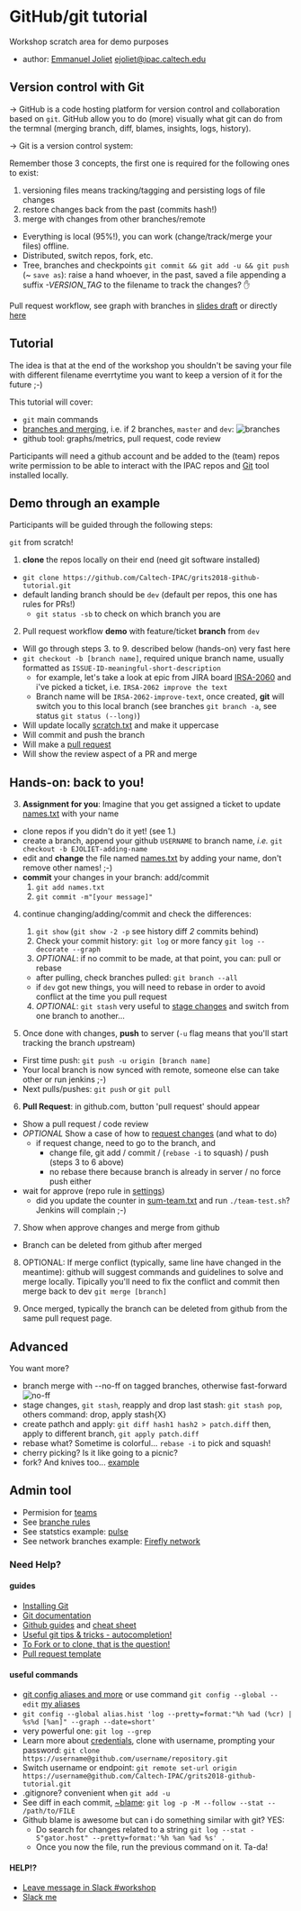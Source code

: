 # GitHub/git tutorial
Workshop scratch area for demo purposes

* author: [Emmanuel Joliet](https://caltech-ipac.slack.com/team/ejoliet) ejoliet@ipac.caltech.edu

## Version control with Git

-> GitHub is a code hosting platform for version control and collaboration based on `git`. GitHub allow you to do (more) visually what git can do from the termnal (merging branch, diff, blames, insights, logs, history).

-> Git is a version control system:

Remember those 3 concepts, the first one is required for the following ones to exist: 
1. versioning files means tracking/tagging and persisting logs of file changes
2. restore changes back from the past (commits hash!)
3. merge with changes from other branches/remote

* Everything is local (95%!), you can work (change/track/merge your files) offline.
* Distributed, switch repos, fork, etc.
* Tree, branches and checkpoints `git commit && git add -u && git push` (~ `save as`): 
raise a hand whoever, in the past, saved a file appending a suffix *-VERSION_TAG* to the filename to track the changes? :raised_hand:

Pull request workflow, see graph with branches in [slides draft](https://caltech.app.box.com/file/317213612902) or directly [here](https://guides.github.com/introduction/flow/)

## Tutorial
The idea is that at the end of the workshop you shouldn't be saving your file with different filename everrtytime you want to keep a version of it for the future ;-)

This tutorial will cover:

* `git` main commands
* [branches and merging](https://www.atlassian.com/git/tutorials/using-branches), i.e. if 2 branches, `master` and `dev`:
![branches](https://cdn-images-1.medium.com/max/1800/1*tnvRls6Dg7vFt0zGdtfu_w.png)
* github tool: graphs/metrics, pull request, code review

Participants will need a github account and be added to the (team) repos write permission to be able to interact with the IPAC repos and [Git](https://git-scm.com/) tool installed locally.

## Demo through an example

Participants will be guided through the following steps:

`git` from scratch!

1. **clone** the repos locally on their end (need git software installed)
  * `git clone https://github.com/Caltech-IPAC/grits2018-github-tutorial.git` 
  * default landing branch should be `dev` (default per repos, this one has rules for PRs!)
    * `git status -sb` to check on which branch you are

2. Pull request workflow **demo** with feature/ticket **branch** from `dev` 
  * Will go through steps 3. to 9. described below (hands-on) very fast here
  * `git checkout -b [branch name]`, required unique branch name, usually formatted as `ISSUE-ID-meaningful-short-description`
    * for example, let's take a look at epic from JIRA board [IRSA-2060](https://jira.ipac.caltech.edu/browse/IRSA-2060) and i've picked a ticket, i.e. `IRSA-2062 improve the text`
    * Branch name will be `IRSA-2062-improve-text`, once created, **git** will switch you to this local branch (see branches `git branch -a`, see status `git status (--long)`)
   * Will update locally [scratch.txt](scratch.txt) and make it uppercase
   * Will commit and push the branch
   * Will make a [pull request](https://github.com/Caltech-IPAC/grits2018-tutorial/compare)
   * Will show the review aspect of a PR and merge
    
## Hands-on: back to you!

3. **Assignment for you**: Imagine that you get assigned a ticket to update [names.txt](names.txt) with your name 
  * clone repos if you didn't do it yet! (see 1.)
  * create a branch, append your github `USERNAME` to branch name, *i.e.* `git checkout -b EJOLIET-adding-name`
  * edit and **change** the file named [names.txt](names.txt) by adding your name, don't remove other names! ;-)
  * **commit** your changes in your branch: add/commit
    1. `git add names.txt`
    2. `git commit -m"[your message]"`
4. continue changing/adding/commit and check the differences:
    1. `git show` (`git show -2 -p` see history diff *2* commits behind)
    2. Check your commit history: `git log` or more fancy `git log --decorate --graph`
    3. *OPTIONAL*: if no commit to be made, at that point, you can: pull or rebase
     * after pulling, check branches pulled: `git branch --all`
     * if `dev` got new things, you will need to rebase in order to avoid conflict at the time you pull request
    4. *OPTIONAL*: `git stash` very useful to [stage changes](https://git-scm.com/docs/git-stash) and switch from one branch to another...
     
5. Once done with changes, **push** to server (`-u` flag means that you'll start tracking the branch *u*pstream)
  * First time push: `git push -u origin [branch name]`
  * Your local branch is now synced with remote, someone else can take other or run jenkins ;-)
  * Next pulls/pushes: `git push` or `git pull`

6. **Pull Request**: in github.com, button 'pull request' should appear
  * Show a pull request / code review
  * *OPTIONAL* Show a case of how to [request changes](https://help.github.com/articles/about-pull-request-reviews/)  (and what to do)
    * if request change, need to go to the branch, and
        * change file, git add / commit / (`rebase -i` to squash) / push (steps 3 to 6 above)
        * no rebase there because branch is already in server / no force push either
  * wait for approve (repo rule in [settings](https://github.com/Caltech-IPAC/grits2018-tutorial/settings/branches))
    * did you update the counter in [sum-team.txt](sum-team.txt) and run `./team-test.sh`? Jenkins will complain ;-)
7. Show when approve changes and merge from github
  * Branch can be deleted from github after merged

8. OPTIONAL: If merge conflict (typically, same line have changed in the meantime): github will suggest commands and guidelines to solve and merge locally. Tipically you'll need to fix the conflict and commit then merge back to dev `git merge [branch]`

9. Once merged, typically the branch can be deleted from github from the same pull request page.

## Advanced

You want more?

* branch merge with --no-ff on tagged branches, otherwise fast-forward
![no-ff](https://nvie.com/img/merge-without-ff@2x.png)
* stage changes, `git stash`, reapply and drop last stash: `git stash pop`, others command: drop, apply stash{X}
* create pathch and apply: `git diff hash1 hash2 > patch.diff` then, apply to different branch, `git apply patch.diff`
* rebase what? Sometime is colorful... `rebase -i` to pick and squash!
* cherry picking? Is it like going to a picnic? 
* fork? And knives too... [example](https://github.com/tmtsoftware/csw-acceptance/compare/master...ejoliet:master)

## Admin tool

* Permision for [teams](https://github.com/Caltech-IPAC/grits2018-tutorial/settings/collaboration)
* See [branche rules](https://github.com/Caltech-IPAC/grits2018-tutorial/settings/branches)
* See statstics example: [pulse](https://github.com/Caltech-IPAC/firefly/pulse)
* See network branches example: [Firefly network](https://github.com/Caltech-IPAC/firefly/network)

### Need Help?

#### guides
* [Installing Git](https://git-scm.com/book/en/v2/Getting-Started-Installing-Git)
* [Git documentation](https://git-scm.com/docs)
* [Github guides](https://guides.github.com) and [cheat sheet](https://services.github.com/on-demand/downloads/github-git-cheat-sheet.pdf)
* [Useful git tips & tricks - autocompletion!](https://git-scm.com/book/en/v1/Git-Basics-Tips-and-Tricks)
* [To Fork or to clone, that is the question!](http://stackoverflow.com/questions/9257533/what-is-the-difference-between-origin-and-upstream-on-github/9257901#9257901)
* [Pull request template](https://help.github.com/articles/creating-a-pull-request-template-for-your-repository/)

#### useful commands
* [git config aliases and more](https://www.atlassian.com/git/tutorials/setting-up-a-repository/git-config) or use command `git config --global --edit` [my aliases](git-alias.txt)
* `git config --global alias.hist 'log --pretty=format:"%h %ad (%cr) | %s%d [%an]" --graph --date=short'`
* very powerful one: `git log --grep`
* Learn more about [credentials](https://help.github.com/articles/caching-your-github-password-in-git/), clone with username, prompting your password: `git clone https://username@github.com/username/repository.git`
* Switch username or endpoint: `git remote set-url origin https://username@github.com/Caltech-IPAC/grits2018-github-tutorial.git`
* .gitignore? convenient when `git add -u`
* See diff in each commit, [~blame](https://blog.andrewray.me/a-better-git-blame/): `git log -p -M --follow --stat -- /path/to/FILE`
* Github blame is awesome but can i do something similar with git? YES:
   * Do search for changes related to a string `git log --stat -S"gator.host" --pretty=format:'%h %an %ad %s' .`
   * Once you now the file, run the previous command on it. Ta-da!

#### HELP!?
* [Leave message in Slack #workshop](https://tmt-stil.slack.com/messages/C4JV40FRD)
* [Slack me](https://tmt-stil.slack.com/messages/@ejoliet)
